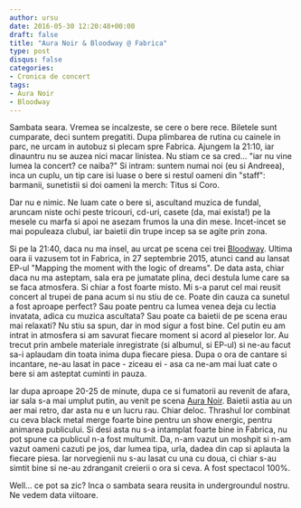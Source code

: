 ```yaml
---
author: ursu
date: 2016-05-30 12:20:48+00:00
draft: false
title: "Aura Noir & Bloodway @ Fabrica"
type: post
disqus: false
categories:
- Cronica de concert
tags:
- Aura Noir
- Bloodway
---
```

Sambata seara. Vremea se incalzeste, se cere o bere rece. Biletele sunt cumparate, deci suntem pregatiti. Dupa plimbarea de rutina cu cainele in parc, ne urcam in autobuz si plecam spre Fabrica. Ajungem la 21:10, iar dinauntru nu se auzea nici macar linistea. Nu stiam ce sa cred... "iar nu vine lumea la concert? ce naiba?" Si intram: suntem numai noi (eu si Andreea), inca un cuplu, un tip care isi luase o bere si restul oameni din "staff": barmanii, sunetistii si doi oameni la merch: Titus si Coro.

Dar nu e nimic. Ne luam cate o bere si, ascultand muzica de fundal, aruncam niste ochi peste tricouri, cd-uri, casete (da, mai exista!) pe la mesele cu marfa si apoi ne asezam frumos la una din mese. Incet-incet se mai populeaza clubul, iar baietii din trupe incep sa se agite prin zona.

Si pe la 21:40, daca nu ma insel, au urcat pe scena cei trei [Bloodway](/tag/bloodway/). Ultima oara ii vazusem tot in Fabrica, in 27 septembrie 2015, atunci cand au lansat EP-ul "Mapping the moment with the logic of dreams". De data asta, chiar daca nu ma asteptam, sala era pe jumatate plina, deci destula lume care sa se faca atmosfera. Si chiar a fost foarte misto. Mi s-a parut cel mai reusit concert al trupei de pana acum si nu stiu de ce. Poate din cauza ca sunetul a fost aproape perfect? Sau poate pentru ca lumea venea deja cu lectia invatata, adica cu muzica ascultata? Sau poate ca baietii de pe scena erau mai relaxati? Nu stiu sa spun, dar in mod sigur a fost bine. Cel putin eu am intrat in atmosfera si am savurat fiecare moment si acord al pieselor lor. Au trecut prin ambele materiale inregistrate (si albumul, si EP-ul) si ne-au facut sa-i aplaudam din toata inima dupa fiecare piesa. Dupa o ora de cantare si incantare, ne-au lasat in pace - ziceau ei - asa ca ne-am mai luat cate o bere si am asteptat cuminti in pauza.

Iar dupa aproape 20-25 de minute, dupa ce si fumatorii au revenit de afara, iar sala s-a mai umplut putin, au venit pe scena [Aura Noir](https://www.facebook.com/auranoirofficial). Baietii astia au un aer mai retro, dar asta nu e un lucru rau. Chiar deloc. Thrashul lor combinat cu ceva black metal merge foarte bine pentru un show energic, pentru animarea publicului. Si desi asta nu s-a intamplat foarte bine in Fabrica, nu pot spune ca publicul n-a fost multumit. Da, n-am vazut un moshpit si n-am vazut oameni cazuti pe jos, dar lumea tipa, urla, dadea din cap si aplauta la fiecare piesa. Iar norvegienii nu s-au lasat cu una cu doua, ci chiar s-au simtit bine si ne-au zdranganit creierii o ora si ceva. A fost spectacol 100%.

Well... ce pot sa zic? Inca o sambata seara reusita in undergroundul nostru. Ne vedem data viitoare.
